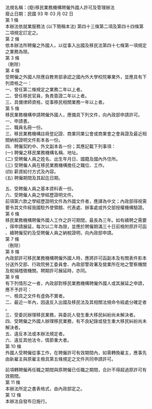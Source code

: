 法規名稱：(廢)移民業務機構聘僱外國人許可及管理辦法  
廢止日期：民國 93 年 03 月 02 日  
第 1 條  
本辦法依就業服務法 (以下簡稱本法) 第四十三條第二項及第四十四條第  
二項規定訂定之。  
第 2 條  
依本辦法所聘僱之外國人，以從事入出國及移民法第四十七條第一項規定  
之業務為限。  
第 3 條  
（刪除）  
第 4 條  
受聘僱之外國人除應自教育部承認之國內外大學校院畢業外，並應具有下  
列資格之一：  
一、曾任第二條規定之業務二年以上者。  
二、曾任移民官員，負責簽證二年以上者。  
三、具備律師資格，從事移民相關業務一年以上者。  
第 5 條  
移民業務機構申請聘僱外國人，應備具下列文件，向內政部申請許可。  
一、申請書。  
二、職員名冊一份。  
三、移民業務機構註冊登記證、商業同業公會或商業會之會員證及最近相  
關納稅證明文件影本各一份。  
四、聘僱契約中、外文副本各一份；其應記載下列事項：  
(一) 聘僱之移民業務機構名稱、地址。  
(二) 受聘僱人員之姓名、出生年月日、國籍及國內外住所。  
(三) 受聘僱人員在移民業務機構擔任之職位、工作。  
(四) 薪資給付方式及內容。  
(五) 聘僱期間及其起迄日期。  


五、受聘僱人員之基本資料表一份。  
六、受聘僱人員之學經歷證明文件。  
前項第六款之學經歷證明文件為外國文件者，應譯為中文；內政部得視需  
要令其文件經我國駐外使領館、代表處、辦事處或外交部授權機構驗證。  
第 6 條  
移民業務機構聘僱外國人工作之許可期間，最長為三年。如有續聘之需要  
，得申請展延，每次以二年為限，並應於聘僱期滿三十日前檢附原許可函  
、續聘僱契約及受聘僱人員之納稅證明，向內政部申請。  
第 7 條  
（刪除）  
第 8 條  
內政部許可移民業務機構聘僱外國人時，應將許可函副本及有關表件影本  
分送外交部、行政院勞工委員會、內政部警政署及營業所在地之警察機關  
及稅捐稽徵機關。聘期許可展延時，亦同。  
第 9 條  
有下列情形之一者，內政部對移民業務機構聘僱外國人或其展延之申請，  
應不予許可：  
一、檢具之文件有虛偽不實者。  
二、最近一年內，因違反入出國及移民法及其相關法規命令經處分確定者  
。  
三、受委託辦理移民業務，與委託人發生重大移民糾紛尚未解決者。  
四、受聘僱之外國人辦理移民業務，有不良紀錄或發生重大移民糾紛尚未  
解決者。  
五、違反本法或本辦法規定者。  
六、違反其他法令，情節重大者。  
第 10 條  
外國人受聘僱從事工作，在聘僱許可有效期間內，如需轉換雇主，應事先  
由新雇主與原雇主檢具第五條規定之文件共同申請許可。  


前項轉聘僱再任職之期間與原聘僱已任職之期間，合計不得超過原許可有  
效期間。  
第 11 條  
本辦法所定之書表格式，由內政部定之。  
第 12 條  
本辦法自發布日施行。  



